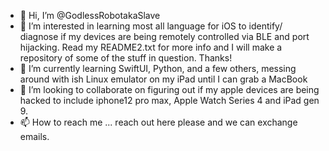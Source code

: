 - 👋 Hi, I’m @GodlessRobotakaSlave
- 👀 I’m interested in learning most all language for iOS to identify/ diagnose if my devices are being remotely controlled via BLE and port hijacking. 
Read my README2.txt for more info and I will make a repository of some of the stuff in question. Thanks!
- 🌱 I’m currently learning SwiftUI, Python, and a few others, messing around with ish Linux emulator on my iPad until I can grab a MacBook
- 💞️ I’m looking to collaborate on figuring out if my apple devices are being hacked to include iphone12 pro max, Apple Watch Series 4 and iPad gen 9.
- 📫 How to reach me ... reach out here please and we can exchange emails.

<!---
GodlessRobotakaSlave/GodlessRobotakaSlave is a ✨ special ✨ repository because its `README.md` (this file) appears on your GitHub profile.
You can click the Preview link to take a look at your changes.
--->
